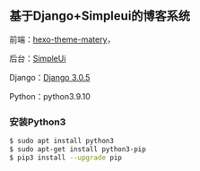 ## 基于Django+Simpleui的博客系统

前端：[hexo-theme-matery](https://github.com/Drk-np/djangoHexoBlog)，

后台：[SimpleUi](https://simpleui.88cto.com/simpleui)

Django：[Django 3.0.5](https://www.djangoproject.com/)       

Python：python3.9.10

### 安装Python3

```bash
$ sudo apt install python3
$ sudo apt-get install python3-pip
$ pip3 install --upgrade pip
```